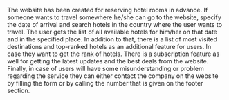 The website has been created for reserving hotel rooms in advance. 
If someone wants to travel somewhere he/she can go to the website, 
specify the date of arrival and search hotels in the country where the user wants to travel. 
The user gets the list of all available hotels for him/her on that date and in the specified place.
In addition to that, there is a list of most visited destinations and 
top-ranked hotels as an additional feature for users. In case they want to get the rank of hotels.
There is a subscription feature as well for getting the latest updates and the best deals from the website.
Finally, in case of users will have some misunderstanding or problem regarding the service they can
either contact the company on the website by filling the form or 
by calling the number that is given on the footer section.
